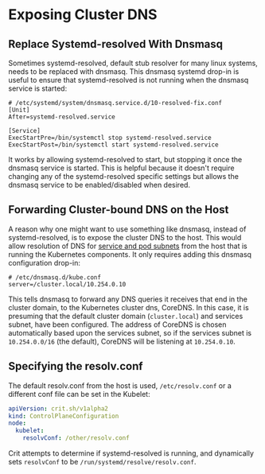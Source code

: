 # Exposing Cluster DNS

## Replace Systemd-resolved With Dnsmasq

Sometimes systemd-resolved, default stub resolver for many linux systems, needs to be replaced with dnsmasq. This dnsmasq systemd drop-in is useful to ensure that systemd-resolved is not running when the dnsmasq service is started:

```
# /etc/systemd/system/dnsmasq.service.d/10-resolved-fix.conf
[Unit]
After=systemd-resolved.service

[Service]
ExecStartPre=/bin/systemctl stop systemd-resolved.service
ExecStartPost=/bin/systemctl start systemd-resolved.service
```

It works by allowing systemd-resolved to start, but stopping it once the dnsmasq service is started. This is helpful because it doesn't require changing any of the systemd-resolved specific settings but allows the dnsmasq service to be enabled/disabled when desired.

## Forwarding Cluster-bound DNS on the Host

A reason why one might want to use something like dnsmasq, instead of systemd-resolved, is to expose the cluster DNS to the host. This would allow resolution of DNS for [service and pod subnets](configuring-control-plane-components.md#configuring-podservice-subnets) from the host that is running the Kubernetes components. It only requires adding this dnsmasq configuration drop-in:

```
# /etc/dnsmasq.d/kube.conf
server=/cluster.local/10.254.0.10
```

This tells dnsmasq to forward any DNS queries it receives that end in the cluster domain, to the Kubernetes cluster dns, CoreDNS. In this case, it is presuming that the default cluster domain (`cluster.local`) and services subnet, have been configured. The address of CoreDNS is chosen automatically based upon the services subnet, so if the services subnet is `10.254.0.0/16` (the default), CoreDNS will be listening at `10.254.0.10`.

## Specifying the resolv.conf

The default resolv.conf from the host is used, `/etc/resolv.conf` or a different conf file can be set in the Kubelet:

```yaml
apiVersion: crit.sh/v1alpha2
kind: ControlPlaneConfiguration
node:
  kubelet:
    resolvConf: /other/resolv.conf
```

Crit attempts to determine if systemd-resolved is running, and dynamically sets `resolvConf` to be `/run/systemd/resolve/resolv.conf`.
